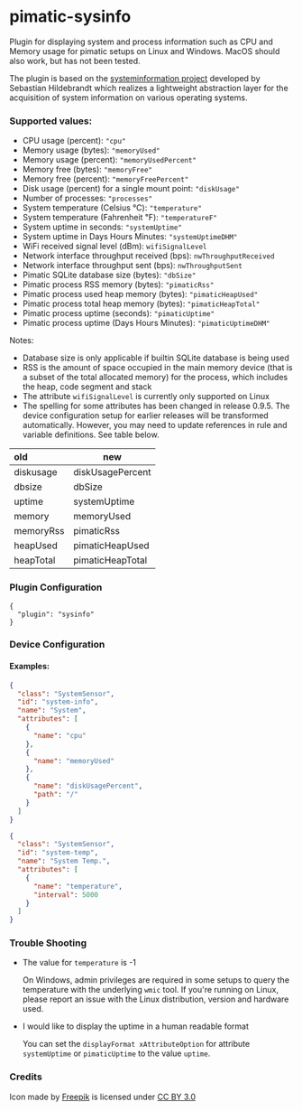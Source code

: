 pimatic-sysinfo
===============

Plugin for displaying  system and process information such as CPU and Memory usage 
 for pimatic setups on Linux and Windows. MacOS should also work, but has not been tested. 
 
The plugin is based on the 
 [systeminformation project](https://github.com/sebhildebrandt/systeminformation) 
 developed by Sebastian Hildebrandt which realizes a lightweight abstraction layer 
 for the acquisition of system information on various operating systems.

### Supported values:

* CPU usage (percent): `"cpu"`
* Memory usage (bytes): `"memoryUsed"`
* Memory usage (percent): `"memoryUsedPercent"`
* Memory free (bytes): `"memoryFree"`
* Memory free (percent): `"memoryFreePercent"`
* Disk usage (percent) for a single mount point: `"diskUsage"`
* Number of processes: `"processes"`
* System temperature (Celsius ℃): `"temperature"`
* System temperature (Fahrenheit ℉): `"temperatureF"`
* System uptime in seconds: `"systemUptime"`
* System uptime in Days Hours Minutes: `"systemUptimeDHM"`
* WiFi received signal level (dBm): `wifiSignalLevel` 
* Network interface throughput received (bps): `nwThroughputReceived` 
* Network interface throughput sent (bps): `nwThroughputSent` 
* Pimatic SQLite database size (bytes): `"dbSize"`
* Pimatic process RSS memory (bytes): `"pimaticRss"`
* Pimatic process used heap memory (bytes): `"pimaticHeapUsed"`
* Pimatic process total heap memory (bytes): `"pimaticHeapTotal"`
* Pimatic process uptime (seconds): `"pimaticUptime"`
* Pimatic process uptime (Days Hours Minutes): `"pimaticUptimeDHM"`

Notes:
* Database size is only applicable if builtin SQLite database
  is being used
* RSS is the amount of space occupied in the main memory device 
  (that is a subset of the total allocated memory) for the 
  process, which includes the heap, code segment and stack
* The attribute `wifiSignalLevel` is currently only supported on Linux
* The spelling for some attributes has been changed in release 0.9.5. The device 
  configuration setup for earlier releases will be transformed 
  automatically. However, you may need to update references in rule and
  variable definitions. See table below.

| old | new |
|:----|-----|
| diskusage | diskUsagePercent |
| dbsize | dbSize |
| uptime | systemUptime |
| memory | memoryUsed |
| memoryRss | pimaticRss |
| heapUsed | pimaticHeapUsed |
| heapTotal | pimaticHeapTotal |
  
### Plugin Configuration

```
{ 
  "plugin": "sysinfo"
}
```

### Device Configuration

#### Examples:

```json
{
  "class": "SystemSensor",
  "id": "system-info",
  "name": "System",
  "attributes": [
    {
      "name": "cpu"
    },
    {
      "name": "memoryUsed"
    },
    {
      "name": "diskUsagePercent",
      "path": "/"
    }
  ]
}
```


```json
{
  "class": "SystemSensor",
  "id": "system-temp",
  "name": "System Temp.",
  "attributes": [
    {
      "name": "temperature",
      "interval": 5000
    }
  ]
}
```

### Trouble Shooting

* The value for `temperature` is -1
    
  On Windows, admin privileges are required in some setups to query the 
  temperature with the underlying `wmic` tool. If you're running on Linux,
  please report an issue with the Linux distribution, version and hardware 
  used.
  
* I would like to display the uptime in a human readable format

  You can set the `displayFormat xAttributeOption` for attribute `systemUptime`
  or `pimaticUptime` to the value `uptime`. 

### Credits

<div>Icon made by <a href="http://www.freepik.com" title="Freepik">Freepik</a> is licensed under <a href="http://creativecommons.org/licenses/by/3.0/" title="Creative Commons BY 3.0">CC BY 3.0</a></div>
